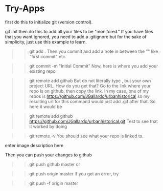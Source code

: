 # Try-Apps
first do this to initialize git (version control).

git init
then do this to add all your files to be "monitored." If you have files that you want ignored, you need to add a .gitignore but for the sake of simplicity, just use this example to learn.

>> git add . 
Then you commit and add a note in between the "" like "first commit" etc.

>> git commit -m "Initial Commit"
Now, here is where you add your existing repo

>> git remote add github <project url>
But do not literally type <project url>, but your own project URL. How do you get that? Go to the link where your repo is on github, then copy the link. In my case, one of my repos is https://github.com/JGallardo/urbanhistorical so my resulting url for this command would just add .git after that. So here it would be

>> git remote add github https://github.com/JGallardo/urbanhistorical.git
Test to see that it worked by doing

>> git remote -v
You should see what your repo is linked to.

enter image description here

Then you can push your changes to github

>> git push github master
or

>> git push origin master
If you get an error, try

>> git push -f origin master

